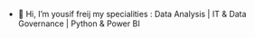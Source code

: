 - 👋 Hi, I’m yousif freij my specialities : Data Analysis | IT & Data Governance | Python & Power BI


<!---
you-sif/you-sif is a ✨ special ✨ repository because its `README.md` (this file) appears on your GitHub profile.
You can click the Preview link to take a look at your changes.
--->
